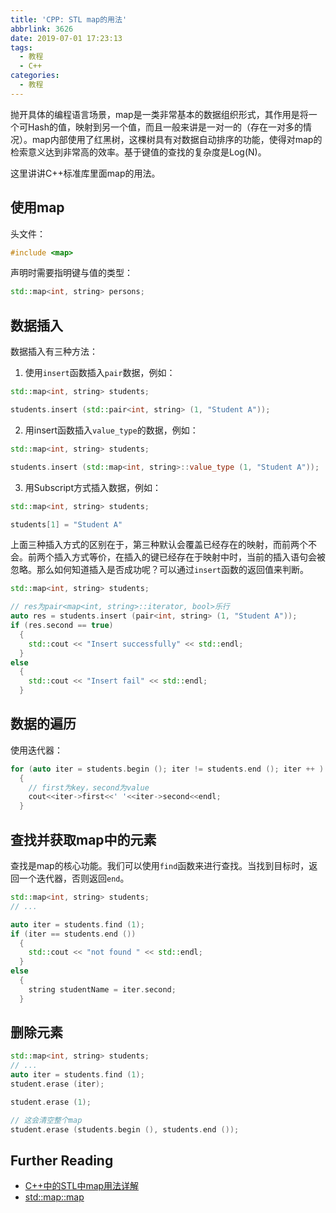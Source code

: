 ```yaml
---
title: 'CPP: STL map的用法'
abbrlink: 3626
date: 2019-07-01 17:23:13
tags:
  - 教程
  - C++
categories:
  - 教程
---
```


抛开具体的编程语言场景，map是一类非常基本的数据组织形式，其作用是将一个可Hash的值，映射到另一个值，而且一般来讲是一对一的（存在一对多的情况）。map内部使用了红黑树，这棵树具有对数据自动排序的功能，使得对map的检索意义达到非常高的效率。基于键值的查找的复杂度是Log(N)。

这里讲讲C++标准库里面map的用法。

<!--more-->

## 使用map

头文件：

```cpp
#include <map>
```

声明时需要指明键与值的类型：

```cpp
std::map<int, string> persons;
```

## 数据插入

数据插入有三种方法：

1. 使用`insert`函数插入`pair`数据，例如：

```cpp
std::map<int, string> students;

students.insert (std::pair<int, string> (1, "Student A"));
```

2. 用insert函数插入`value_type`的数据，例如：

```cpp
std::map<int, string> students;

students.insert (std::map<int, string>::value_type (1, "Student A"));
```

3. 用Subscript方式插入数据，例如：

```cpp
std::map<int, string> students;

students[1] = "Student A"
```

上面三种插入方式的区别在于，第三种默认会覆盖已经存在的映射，而前两个不会。前两个插入方式等价，在插入的键已经存在于映射中时，当前的插入语句会被忽略。那么如何知道插入是否成功呢？可以通过`insert`函数的返回值来判断。

```cpp
std::map<int, string> students;

// res为pair<map<int, string>::iterator, bool>乐行
auto res = students.insert (pair<int, string> (1, "Student A"));
if (res.second == true)
  {
    std::cout << "Insert successfully" << std::endl;
  }
else
  {
    std::cout << "Insert fail" << std::endl;
  }

```

## 数据的遍历

使用迭代器：

```cpp
for (auto iter = students.begin (); iter != students.end (); iter ++ )
  {
    // first为key，second为value
    cout<<iter->first<<' '<<iter->second<<endl;  
  }
```

## 查找并获取map中的元素

查找是map的核心功能。我们可以使用`find`函数来进行查找。当找到目标时，返回一个迭代器，否则返回`end`。

```cpp
std::map<int, string> students;
// ...

auto iter = students.find (1);
if (iter == students.end ())
  {
    std::cout << "not found " << std::endl;
  }
else
  {
    string studentName = iter.second;
  }
```

## 删除元素

```cpp
std::map<int, string> students;
// ...
auto iter = students.find (1);
student.erase (iter);

student.erase (1);

// 这会清空整个map
student.erase (students.begin (), students.end ());
```

## Further Reading

- [C++中的STL中map用法详解](https://www.cnblogs.com/fnlingnzb-learner/p/5833051.html)
- [std::map::map](http://www.cplusplus.com/reference/map/map/map/)
